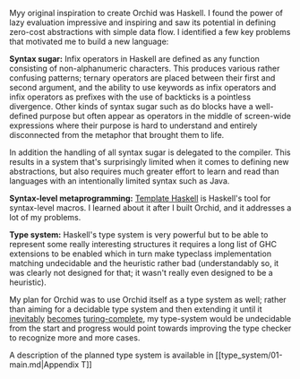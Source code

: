 Myy original inspiration to create Orchid was Haskell. I found the power of lazy evaluation impressive and inspiring and saw its potential in defining zero-cost abstractions with simple data flow. I identified a few key problems that motivated me to build a new language:

**Syntax sugar:** Infix operators in Haskell are defined as any function consisting of non-alphanumeric characters. This produces various rather confusing patterns; ternary operators are placed between their first and second argument, and the ability to use keywords as infix operators and infix operators as prefixes with the use of backticks is a pointless divergence. Other kinds of syntax sugar such as do blocks have a well-defined purpose but often appear as operators in the middle of screen-wide expressions where their purpose is hard to understand and entirely disconnected from the metaphor that brought them to life.

In addition the handling of all syntax sugar is delegated to the compiler. This results in a system that's surprisingly limited when it comes to defining new abstractions, but also requires much greater effort to learn and read than languages with an intentionally limited syntax such as Java.

**Syntax-level metaprogramming:**  [Template Haskell][th1] is Haskell's tool for syntax-level macros. I learned about it after I built Orchid, and it addresses a lot of my problems.

[th1]: https://wiki.haskell.org/Template_Haskell

**Type system:** Haskell's type system is very powerful but to be able to represent some really interesting structures it requires a long list of GHC extensions to be enabled which in turn make typeclass implementation matching undecidable and the heuristic rather bad (understandably so, it was clearly not designed for that; it wasn't really even designed to be a heuristic).

My plan for Orchid was to use Orchid itself as a type system as well; rather than aiming for a decidable type system and then extending it until it [inevitably][tc1] [becomes][tc2] [turing-complete][tc3], my type-system would be undecidable from the start and progress would point towards improving the type checker to recognize more and more cases.

[tc1]: https://en.cppreference.com/w/cpp/language/template_metaprogramming
[tc2]: https://blog.rust-lang.org/2022/10/28/gats-stabilization.html
[tc3]: https://wiki.haskell.org/Type_SK

A description of the planned type system is available in [[type_system/01-main.md|Appendix T]]